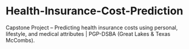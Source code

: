 # Health-Insurance-Cost-Prediction
Capstone Project – Predicting health insurance costs using personal, lifestyle,  and medical attributes | PGP-DSBA (Great Lakes &amp; Texas McCombs).
